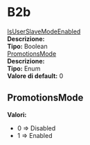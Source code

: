 # B2b
[IsUserSlaveModeEnabled](#isuserslavemodeenabled)	 
**Descrizione:** 	 
**Tipo:** Boolean	 
[PromotionsMode](#promotionsmode)	 
**Descrizione:** 	 
**Tipo:** Enum	 
**Valore di default:** 0	 


PromotionsMode 
-----

**Valori:**
* 0 => Disabled
* 1 => Enabled

